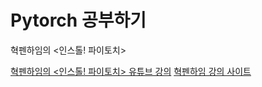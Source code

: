 # Pytorch 공부하기

혁펜하임의 <인스톨! 파이토치>

[혁펜하임의 <인스톨! 파이토치> 유튜브 강의](https://www.youtube.com/watch?v=gzJt_qjZJ7M&list=PL_iJu012NOxdhFmM2aw6bwpZTMFdsPxws)
[혁펜하임 강의 사이트](https://hyukppen.com/classes/256333)

